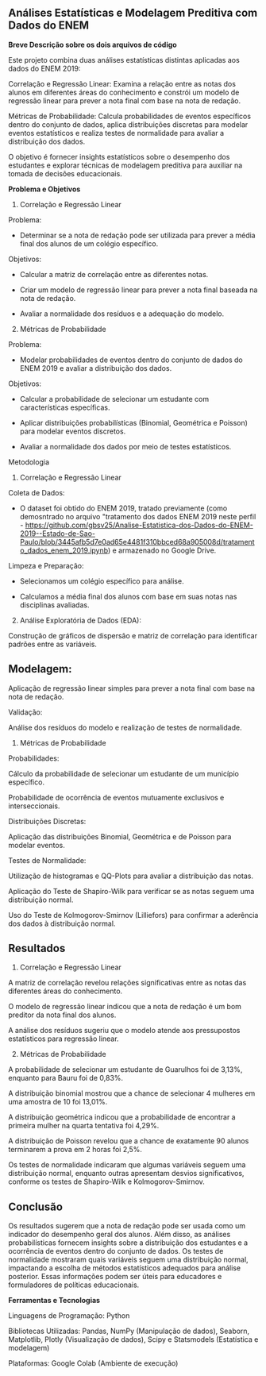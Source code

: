 ## **Análises Estatísticas e Modelagem Preditiva com Dados do ENEM**

**Breve Descrição sobre os dois arquivos de código**

Este projeto combina duas análises estatísticas distintas aplicadas aos dados do ENEM 2019:

Correlação e Regressão Linear: Examina a relação entre as notas dos alunos em diferentes áreas do conhecimento e constrói um modelo de regressão linear para prever a nota final com base na nota de redação.

Métricas de Probabilidade: Calcula probabilidades de eventos específicos dentro do conjunto de dados, aplica distribuições discretas para modelar eventos estatísticos e realiza testes de normalidade para avaliar a distribuição dos dados.

O objetivo é fornecer insights estatísticos sobre o desempenho dos estudantes e explorar técnicas de modelagem preditiva para auxiliar na tomada de decisões educacionais.

**Problema e Objetivos**

1. Correlação e Regressão Linear

Problema: 

- Determinar se a nota de redação pode ser utilizada para prever a média final dos alunos de um colégio específico.

Objetivos: 
- Calcular a matriz de correlação entre as diferentes notas.

- Criar um modelo de regressão linear para prever a nota final baseada na nota de redação.

- Avaliar a normalidade dos resíduos e a adequação do modelo.

2. Métricas de Probabilidade

Problema: 
- Modelar probabilidades de eventos dentro do conjunto de dados do ENEM 2019 e avaliar a distribuição dos dados.

Objetivos:

- Calcular a probabilidade de selecionar um estudante com características específicas.

- Aplicar distribuições probabilísticas (Binomial, Geométrica e Poisson) para modelar eventos discretos.

- Avaliar a normalidade dos dados por meio de testes estatísticos.

Metodologia

1. Correlação e Regressão Linear

Coleta de Dados: 

-  O dataset foi obtido do ENEM 2019, tratado previamente (como demosntrado no arquivo "tratamento dos dados ENEM 2019 neste perfil - https://github.com/gbsv25/Analise-Estatistica-dos-Dados-do-ENEM-2019--Estado-de-Sao-Paulo/blob/3445afb5d7e0ad65e4481f310bbced68a905008d/tratamento_dados_enem_2019.ipynb) e armazenado no Google Drive.

Limpeza e Preparação:

- Selecionamos um colégio específico para análise.

- Calculamos a média final dos alunos com base em suas notas nas disciplinas avaliadas.

2. Análise Exploratória de Dados (EDA):

Construção de gráficos de dispersão e matriz de correlação para identificar padrões entre as variáveis.

## Modelagem:

Aplicação de regressão linear simples para prever a nota final com base na nota de redação.

Validação:

Análise dos resíduos do modelo e realização de testes de normalidade.

1. Métricas de Probabilidade

Probabilidades:

Cálculo da probabilidade de selecionar um estudante de um município específico.

Probabilidade de ocorrência de eventos mutuamente exclusivos e interseccionais.

Distribuições Discretas:

Aplicação das distribuições Binomial, Geométrica e de Poisson para modelar eventos.

Testes de Normalidade:

Utilização de histogramas e QQ-Plots para avaliar a distribuição das notas.

Aplicação do Teste de Shapiro-Wilk para verificar se as notas seguem uma distribuição normal.

Uso do Teste de Kolmogorov-Smirnov (Lilliefors) para confirmar a aderência dos dados à distribuição normal.

## Resultados

1. Correlação e Regressão Linear

A matriz de correlação revelou relações significativas entre as notas das diferentes áreas do conhecimento.

O modelo de regressão linear indicou que a nota de redação é um bom preditor da nota final dos alunos.

A análise dos resíduos sugeriu que o modelo atende aos pressupostos estatísticos para regressão linear.

2. Métricas de Probabilidade

A probabilidade de selecionar um estudante de Guarulhos foi de 3,13%, enquanto para Bauru foi de 0,83%.

A distribuição binomial mostrou que a chance de selecionar 4 mulheres em uma amostra de 10 foi 13,01%.

A distribuição geométrica indicou que a probabilidade de encontrar a primeira mulher na quarta tentativa foi 4,29%.

A distribuição de Poisson revelou que a chance de exatamente 90 alunos terminarem a prova em 2 horas foi 2,5%.

Os testes de normalidade indicaram que algumas variáveis seguem uma distribuição normal, enquanto outras apresentam desvios significativos, conforme os testes de Shapiro-Wilk e Kolmogorov-Smirnov.

## Conclusão

Os resultados sugerem que a nota de redação pode ser usada como um indicador do desempenho geral dos alunos. Além disso, as análises probabilísticas fornecem insights sobre a distribuição dos estudantes e a ocorrência de eventos dentro do conjunto de dados. Os testes de normalidade mostraram quais variáveis seguem uma distribuição normal, impactando a escolha de métodos estatísticos adequados para análise posterior. Essas informações podem ser úteis para educadores e formuladores de políticas educacionais.



**Ferramentas e Tecnologias**

Linguagens de Programação: Python

Bibliotecas Utilizadas: Pandas, NumPy (Manipulação de dados), Seaborn, Matplotlib, Plotly (Visualização de dados), Scipy e Statsmodels (Estatística e modelagem)

Plataformas: Google Colab (Ambiente de execução)
